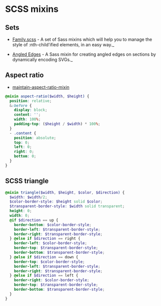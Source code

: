 # SCSS mixins

## Sets

- [Family.scss](https://github.com/LukyVj/family.scss) - A set of Sass mixins which will help you to manage the style of :nth-child'ified elements, in an easy way.\_

- [Angled Edges](https://github.com/josephfusco/angled-edges) - A Sass mixin for creating angled edges on sections by dynamically encoding SVGs.\_

## Aspect ratio

- [maintain-aspect-ratio-mixin](https://css-tricks.com/snippets/sass/maintain-aspect-ratio-mixin/)

```scss
@mixin aspect-ratio($width, $height) {
  position: relative;
  &:before {
    display: block;
    content: '';
    width: 100%;
    padding-top: ($height / $width) * 100%;
  }
  - .content {
    position: absolute;
    top: 0;
    left: 0;
    right: 0;
    bottom: 0;
  }
}
```

## SCSS triangle

```scss
@mixin triangle($width, $height, $color, $direction) {
  $width: $width/2;
  $color-border-style: $height solid $color;
  $transparent-border-style: $width solid transparent;
  height: 0;
  width: 0;
  @if $direction == up {
    border-bottom: $color-border-style;
    border-left: $transparent-border-style;
    border-right: $transparent-border-style;
  } @else if $direction == right {
    border-left: $color-border-style;
    border-top: $transparent-border-style;
    border-bottom: $transparent-border-style;
  } @else if $direction == down {
    border-top: $color-border-style;
    border-left: $transparent-border-style;
    border-right: $transparent-border-style;
  } @else if $direction == left {
    border-right: $color-border-style;
    border-top: $transparent-border-style;
    border-bottom: $transparent-border-style;
  }
}
```
